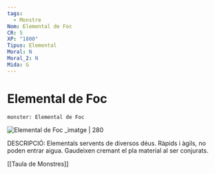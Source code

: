 ```yaml
---
tags:
  - Monstre
Nom: Elemental de Foc
CR: 5
XP: "1800"
Tipus: Elemental
Moral: N
Moral_2: N
Mida: G
---
```

# Elemental de Foc 

```statblock
monster: Elemental de Foc
```

![Elemental de Foc _imatge | 280](https://www.dndbeyond.com/avatars/thumbnails/30783/695/1000/1000/638062015772259390.png)

DESCRIPCIÓ: 
Elementals servents de diversos déus. Ràpids i àgils, no poden entrar aigua. Gaudeixen cremant el pla material al ser conjurats.

[[Taula de Monstres]]

